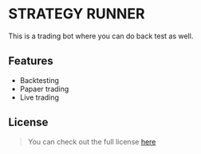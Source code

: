 STRATEGY RUNNER
============


This is a trading bot where you can do back test as well.



## Features
- Backtesting
- Papaer trading
- Live trading


## License
>You can check out the full license [here](https://github.com/iamarya/strategy-runner/blob/master/LICENSE)
